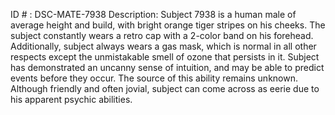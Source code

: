 ID # : DSC-MATE-7938
Description: Subject 7938 is a human male of average height and build, with bright orange tiger stripes on his cheeks. The subject constantly wears a retro cap with a 2-color band on his forehead. Additionally, subject always wears a gas mask, which is normal in all other respects except the unmistakable smell of ozone that persists in it. Subject has demonstrated an uncanny sense of intuition, and may be able to predict events before they occur. The source of this ability remains unknown. Although friendly and often jovial, subject can come across as eerie due to his apparent psychic abilities.